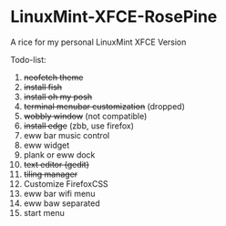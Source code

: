 # LinuxMint-XFCE-RosePine
A rice for my personal LinuxMint XFCE Version


Todo-list:
1. ~~neofetch theme~~
2. ~~install fish~~
3. ~~install oh my posh~~
4. ~~terminal menubar customization~~ (dropped)
5. ~~wobbly window~~ (not compatible)
6. ~~install edge~~ (zbb, use firefox)
7. eww bar music control
8. eww widget
9. plank or eww dock
10. ~~text editor (gedit)~~
11. ~~tiling manager~~
12. Customize FirefoxCSS
13. eww bar wifi menu
14. eww baw separated
15. start menu

